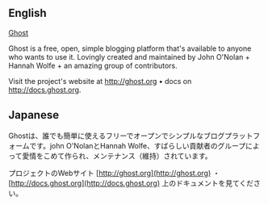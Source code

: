 ## English

[Ghost](https://github.com/TryGhost/Ghost)

Ghost is a free, open, simple blogging platform that's available to anyone who wants to use it. Lovingly created and maintained by John O'Nolan + Hannah Wolfe + an amazing group of contributors.

Visit the project's website at http://ghost.org • docs on http://docs.ghost.org.

## Japanese

Ghostは、誰でも簡単に使えるフリーでオープンでシンプルなブログプラットフォームです。john O'NolanとHannah Wolfe、すばらしい貢献者のグループによって愛情をこめて作られ、メンテナンス（維持）されています。

プロジェクトのWebサイト [http://ghost.org](http://ghost.org) ・ [http://docs.ghost.org](http://docs.ghost.org) 上のドキュメントを見てください。
